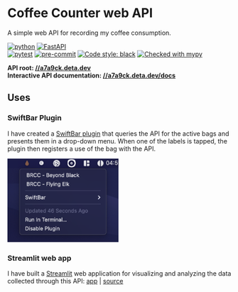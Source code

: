 # Coffee Counter web API

A simple web API for recording my coffee consumption.

[![python](https://img.shields.io/badge/Python-3.7-3776AB.svg?style=flat&logo=python&logoColor=FFFF9A)](https://www.python.org)
[![FastAPI](https://img.shields.io/badge/FastAPI-0.63.0-009688.svg?style=flat&logo=FastAPI&logoColor=white)](https://fastapi.tiangolo.com) <br>
[![pytest](https://github.com/jhrcook/coffee-counter-api/actions/workflows/CI.yml/badge.svg)](https://github.com/jhrcook/coffee-counter-api/actions/workflows/CI.yml)
[![pre-commit](https://img.shields.io/badge/pre--commit-enabled-brightgreen?logo=pre-commit&logoColor=white)](https://github.com/pre-commit/pre-commit)
[![Code style: black](https://img.shields.io/badge/code%20style-black-000000.svg)](https://github.com/psf/black)
[![Checked with mypy](http://www.mypy-lang.org/static/mypy_badge.svg)](http://mypy-lang.org/)

**API root: [//a7a9ck.deta.dev](//a7a9ck.deta.dev)** <br>
**Interactive API documentation: [//a7a9ck.deta.dev/docs](//a7a9ck.deta.dev/docs)**

## Uses

### SwiftBar Plugin

I have created a [SwiftBar plugin](https://github.com/jhrcook/SwiftBar-Plugins/blob/master/coffee-tracker.1h.py) that queries the API for the active bags and presents them in a drop-down menu.
When one of the labels is tapped, the plugin then registers a use of the bag with the API.

<img src="https://github.com/jhrcook/SwiftBar-Plugins/blob/master/.assets/coffee-tracker-screenshot.png" width="250px">

### Streamlit web app

I have built a [Streamlit](http://streamlit.io/) web application for visualizing and analyzing the data collected through this API: [app](https://share.streamlit.io/jhrcook/coffee-counter-streamlit/app.py) | [source](https://github.com/jhrcook/coffee-counter-streamlit)
